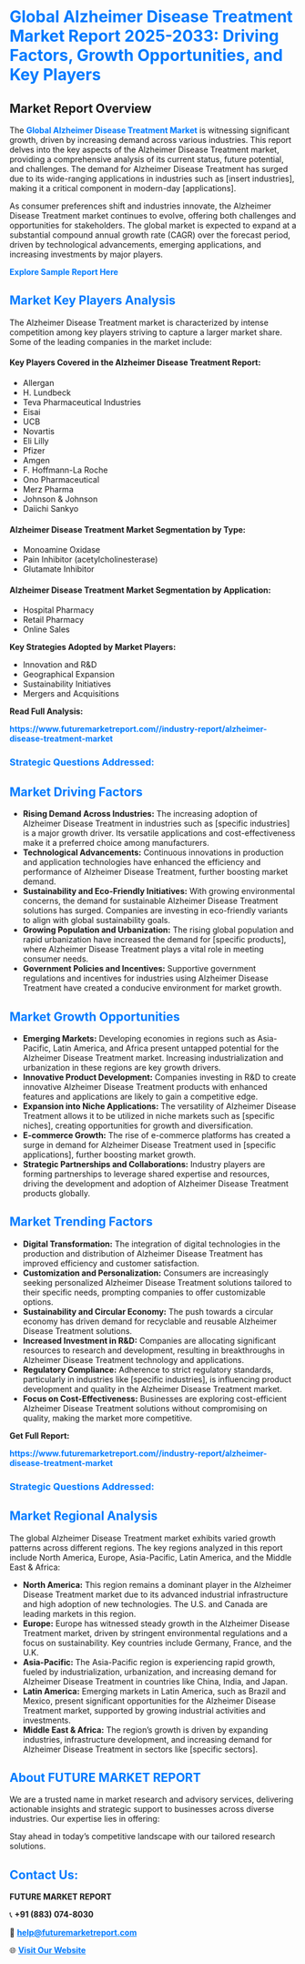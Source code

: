 <h1 style="color: #007BFF;">Global Alzheimer Disease Treatment Market Report 2025-2033: Driving Factors, Growth Opportunities, and Key Players</h1>

<section id="overview">
<h2>Market Report Overview</h2>
<p>The <a href="https://www.futuremarketreport.com//industry-report/alzheimer-disease-treatment-market" style="color: #007BFF; text-decoration: none;"><strong>Global Alzheimer Disease Treatment Market</strong></a> is witnessing significant growth, driven by increasing demand across various industries. This report delves into the key aspects of the Alzheimer Disease Treatment market, providing a comprehensive analysis of its current status, future potential, and challenges. The demand for Alzheimer Disease Treatment has surged due to its wide-ranging applications in industries such as [insert industries], making it a critical component in modern-day [applications].</p>
<p>As consumer preferences shift and industries innovate, the Alzheimer Disease Treatment market continues to evolve, offering both challenges and opportunities for stakeholders. The global market is expected to expand at a substantial compound annual growth rate (CAGR) over the forecast period, driven by technological advancements, emerging applications, and increasing investments by major players.</p>
</section>

<section id="overview">
<p><a href="https://www.futuremarketreport.com//request-sample/reportId=78472" style="color: #007BFF; text-decoration: none;"><strong>Explore Sample Report Here</strong></a></p>
</section>

<section id="key-players">
<h2 style="color: #007BFF;">Market Key Players Analysis</h2>
<p>The Alzheimer Disease Treatment market is characterized by intense competition among key players striving to capture a larger market share. Some of the leading companies in the market include:</p>
<h4>Key Players Covered in the Alzheimer Disease Treatment Report:</h4>
<ul><li>Allergan</li><li>H. Lundbeck</li><li>Teva Pharmaceutical Industries</li><li>Eisai</li><li>UCB</li><li>Novartis</li><li>Eli Lilly</li><li>Pfizer</li><li>Amgen</li><li>F. Hoffmann-La Roche</li><li>Ono Pharmaceutical</li><li>Merz Pharma</li><li>Johnson &amp; Johnson</li><li>Daiichi Sankyo</li></ul>
<h4>Alzheimer Disease Treatment Market Segmentation by Type:</h4>
<ul><li>Monoamine Oxidase</li><li>Pain Inhibitor (acetylcholinesterase)</li><li>Glutamate Inhibitor</li></ul>

<h4>Alzheimer Disease Treatment Market Segmentation by Application:</h4>
<ul><li>Hospital Pharmacy</li><li>Retail Pharmacy</li><li>Online Sales</li></ul>
<p><strong>Key Strategies Adopted by Market Players:</strong></p>
<ul>
<li>Innovation and R&D</li>
<li>Geographical Expansion</li>
<li>Sustainability Initiatives</li>
<li>Mergers and Acquisitions</li>
</ul>
</section>

<section>
<p><strong>Read Full Analysis: </strong></p><a href="https://www.futuremarketreport.com//industry-report/alzheimer-disease-treatment-market" style="color: #007BFF; text-decoration: none;"><strong>https://www.futuremarketreport.com//industry-report/alzheimer-disease-treatment-market</strong></a>
<h3 style="color: #007BFF;">Strategic Questions Addressed:</h3>
</section>

<section id="driving-factors">
<h2 style="color: #007BFF;">Market Driving Factors</h2>
<ul>
<li><strong>Rising Demand Across Industries:</strong> The increasing adoption of Alzheimer Disease Treatment in industries such as [specific industries] is a major growth driver. Its versatile applications and cost-effectiveness make it a preferred choice among manufacturers.</li>
<li><strong>Technological Advancements:</strong> Continuous innovations in production and application technologies have enhanced the efficiency and performance of Alzheimer Disease Treatment, further boosting market demand.</li>
<li><strong>Sustainability and Eco-Friendly Initiatives:</strong> With growing environmental concerns, the demand for sustainable Alzheimer Disease Treatment solutions has surged. Companies are investing in eco-friendly variants to align with global sustainability goals.</li>
<li><strong>Growing Population and Urbanization:</strong> The rising global population and rapid urbanization have increased the demand for [specific products], where Alzheimer Disease Treatment plays a vital role in meeting consumer needs.</li>
<li><strong>Government Policies and Incentives:</strong> Supportive government regulations and incentives for industries using Alzheimer Disease Treatment have created a conducive environment for market growth.</li>
</ul>
</section>

<section id="growth-opportunities">
<h2 style="color: #007BFF;">Market Growth Opportunities</h2>
<ul>
<li><strong>Emerging Markets:</strong> Developing economies in regions such as Asia-Pacific, Latin America, and Africa present untapped potential for the Alzheimer Disease Treatment market. Increasing industrialization and urbanization in these regions are key growth drivers.</li>
<li><strong>Innovative Product Development:</strong> Companies investing in R&D to create innovative Alzheimer Disease Treatment products with enhanced features and applications are likely to gain a competitive edge.</li>
<li><strong>Expansion into Niche Applications:</strong> The versatility of Alzheimer Disease Treatment allows it to be utilized in niche markets such as [specific niches], creating opportunities for growth and diversification.</li>
<li><strong>E-commerce Growth:</strong> The rise of e-commerce platforms has created a surge in demand for Alzheimer Disease Treatment used in [specific applications], further boosting market growth.</li>
<li><strong>Strategic Partnerships and Collaborations:</strong> Industry players are forming partnerships to leverage shared expertise and resources, driving the development and adoption of Alzheimer Disease Treatment products globally.</li>
</ul>
</section>

<section id="trending-factors">
<h2 style="color: #007BFF;">Market Trending Factors</h2>
<ul>
<li><strong>Digital Transformation:</strong> The integration of digital technologies in the production and distribution of Alzheimer Disease Treatment has improved efficiency and customer satisfaction.</li>
<li><strong>Customization and Personalization:</strong> Consumers are increasingly seeking personalized Alzheimer Disease Treatment solutions tailored to their specific needs, prompting companies to offer customizable options.</li>
<li><strong>Sustainability and Circular Economy:</strong> The push towards a circular economy has driven demand for recyclable and reusable Alzheimer Disease Treatment solutions.</li>
<li><strong>Increased Investment in R&D:</strong> Companies are allocating significant resources to research and development, resulting in breakthroughs in Alzheimer Disease Treatment technology and applications.</li>
<li><strong>Regulatory Compliance:</strong> Adherence to strict regulatory standards, particularly in industries like [specific industries], is influencing product development and quality in the Alzheimer Disease Treatment market.</li>
<li><strong>Focus on Cost-Effectiveness:</strong> Businesses are exploring cost-efficient Alzheimer Disease Treatment solutions without compromising on quality, making the market more competitive.</li>
</ul>
</section>

<section>
<p><strong>Get Full Report: </strong></p><a href="https://www.futuremarketreport.com//industry-report/alzheimer-disease-treatment-market" style="color: #007BFF; text-decoration: none;"><strong>https://www.futuremarketreport.com//industry-report/alzheimer-disease-treatment-market</strong></a>
<h3 style="color: #007BFF;">Strategic Questions Addressed:</h3>
</section>


<section id="regional-analysis">
<h2 style="color: #007BFF;">Market Regional Analysis</h2>
<p>The global Alzheimer Disease Treatment market exhibits varied growth patterns across different regions. The key regions analyzed in this report include North America, Europe, Asia-Pacific, Latin America, and the Middle East & Africa:</p>
<ul>
<li><strong>North America:</strong> This region remains a dominant player in the Alzheimer Disease Treatment market due to its advanced industrial infrastructure and high adoption of new technologies. The U.S. and Canada are leading markets in this region.</li>
<li><strong>Europe:</strong> Europe has witnessed steady growth in the Alzheimer Disease Treatment market, driven by stringent environmental regulations and a focus on sustainability. Key countries include Germany, France, and the U.K.</li>
<li><strong>Asia-Pacific:</strong> The Asia-Pacific region is experiencing rapid growth, fueled by industrialization, urbanization, and increasing demand for Alzheimer Disease Treatment in countries like China, India, and Japan.</li>
<li><strong>Latin America:</strong> Emerging markets in Latin America, such as Brazil and Mexico, present significant opportunities for the Alzheimer Disease Treatment market, supported by growing industrial activities and investments.</li>
<li><strong>Middle East & Africa:</strong> The region’s growth is driven by expanding industries, infrastructure development, and increasing demand for Alzheimer Disease Treatment in sectors like [specific sectors].</li>
</ul>
</section>

<footer>
<h2 style="color: #007BFF;">About FUTURE MARKET REPORT</h2>
<p>We are a trusted name in market research and advisory services, delivering actionable insights and strategic support to businesses across diverse industries. Our expertise lies in offering:</p>

<p>Stay ahead in today’s competitive landscape with our tailored research solutions.</p>

<h2 style="color: #007BFF;">Contact Us:</h2>
<p><strong>FUTURE MARKET REPORT</strong></p>
<p>📞 <strong>+91 (883) 074-8030</strong></p>
<p>📧 <strong><a href="mailto:help@futuremarketreport.com" style="color: #007BFF;">help@futuremarketreport.com</a></strong></p>
<p>🌐 <strong><a href="https://www.futuremarketreport.com/" style="color: #007BFF;">Visit Our Website</a></strong></p>
</footer>
